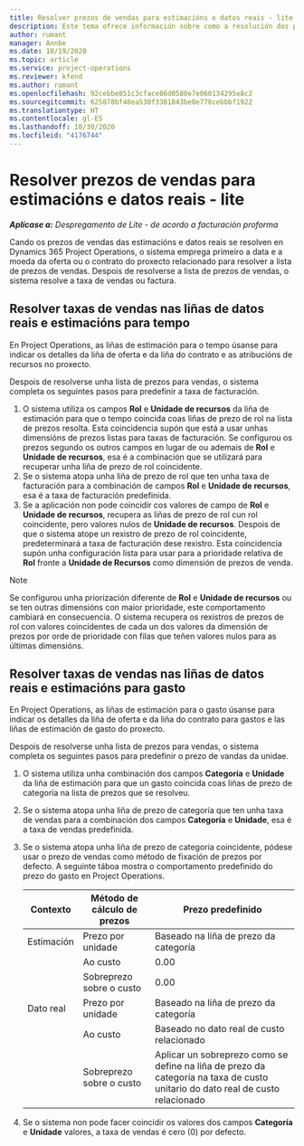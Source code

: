 ```yaml
---
title: Resolver prezos de vendas para estimacións e datos reais - lite
description: Este tema ofrece información sobre como a resolución dos prezos de vendas das estimacións e os datos reais.
author: rumant
manager: Annbe
ms.date: 10/19/2020
ms.topic: article
ms.service: project-operations
ms.reviewer: kfend
ms.author: rumant
ms.openlocfilehash: 92cebbe851c3cface86d0580e7e060134295e8c2
ms.sourcegitcommit: 625878bf48ea530f3381843be0e778cebbbf1922
ms.translationtype: HT
ms.contentlocale: gl-ES
ms.lasthandoff: 10/30/2020
ms.locfileid: "4176744"
---
```

# <a name="resolve-sales-prices-for-estimates-and-actuals---lite"></a>Resolver prezos de vendas para estimacións e datos reais - lite

_**Aplícase a:** Despregamento de Lite - de acordo a facturación proforma_

Cando os prezos de vendas das estimacións e datos reais se resolven en Dynamics 365 Project Operations, o sistema emprega primeiro a data e a moeda da oferta ou o contrato do proxecto relacionado para resolver a lista de prezos de vendas. Despois de resolverse a lista de prezos de vendas, o sistema resolve a taxa de vendas ou factura.

## <a name="resolve-sales-rates-on-actual-and-estimate-lines-for-time"></a>Resolver taxas de vendas nas liñas de datos reais e estimacións para tempo

En Project Operations, as liñas de estimación para o tempo úsanse para indicar os detalles da liña de oferta e da liña do contrato e as atribucións de recursos no proxecto.

Despois de resolverse unha lista de prezos para vendas, o sistema completa os seguintes pasos para predefinir a taxa de facturación.

1. O sistema utiliza os campos **Rol** e **Unidade de recursos** da liña de estimación para que o tempo coincida coas liñas de prezo de rol na lista de prezos resolta. Esta coincidencia supón que está a usar unhas dimensións de prezos listas para taxas de facturación. Se configurou os prezos segundo os outros campos en lugar de ou ademais de **Rol** e **Unidade de recursos**, esa é a combinación que se utilizará para recuperar unha liña de prezo de rol coincidente.
2. Se o sistema atopa unha liña de prezo de rol que ten unha taxa de facturación para a combinación de campos **Rol** e **Unidade de recursos**, esa é a taxa de facturación predefinida.
3. Se a aplicación non pode coincidir cos valores de campo de **Rol** e **Unidade de recursos**, recupera as liñas de prezo de rol cun rol coincidente, pero valores nulos de **Unidade de recursos**. Despois de que o sistema atope un rexistro de prezo de rol coincidente, predeterminará a taxa de facturación dese rexistro. Esta coincidencia supón unha configuración lista para usar para a prioridade relativa de **Rol** fronte a **Unidade de Recursos** como dimensión de prezos de venda.

> [!NOTE]
> Se configurou unha priorización diferente de **Rol** e **Unidade de recursos** ou se ten outras dimensións con maior prioridade, este comportamento cambiará en consecuencia. O sistema recupera os rexistros de prezos de rol con valores coincidentes de cada un dos valores da dimensión de prezos por orde de prioridade con filas que teñen valores nulos para as últimas dimensións.

## <a name="resolve-sales-rates-on-actual-and-estimate-lines-for-expense"></a>Resolver taxas de vendas nas liñas de datos reais e estimacións para gasto

En Project Operations, as liñas de estimación para o gasto úsanse para indicar os detalles da liña de oferta e da liña do contrato para gastos e las liñas de estimación de gasto do proxecto.

Despois de resolverse unha lista de prezos para vendas, o sistema completa os seguintes pasos para predefinir o prezo de vandas da unidae.

1. O sistema utiliza unha combinación dos campos **Categoría** e **Unidade** da liña de estimación para que un gasto coincida coas liñas de prezo de categoría na lista de prezos que se resolveu.
2. Se o sistema atopa unha liña de prezo de categoría que ten unha taxa de vendas para a combinación dos campos **Categoría** e **Unidade**, esa é a taxa de vendas predefinida.
3. Se o sistema atopa unha liña de prezo de categoría coincidente, pódese usar o prezo de vendas como método de fixación de prezos por defecto. A seguinte táboa mostra o comportamento predefinido do prezo do gasto en Project Operations.

    | Contexto | Método de cálculo de prezos | Prezo predefinido |
    | --- | --- | --- |
    | Estimación | Prezo por unidade | Baseado na liña de prezo da categoría |
    | &nbsp; | Ao custo | 0.00 |
    | &nbsp; | Sobreprezo sobre o custo | 0.00 |
    | Dato real | Prezo por unidade | Baseado na liña de prezo da categoría |
    | &nbsp; | Ao custo | Baseado no dato real de custo relacionado |
    | &nbsp; | Sobreprezo sobre o custo | Aplicar un sobreprezo como se define na liña de prezo da categoría na taxa de custo unitario do dato real de custo relacionado |

4. Se o sistema non pode facer coincidir os valores dos campos **Categoría** e **Unidade** valores, a taxa de vendas é cero (0) por defecto.
